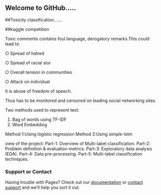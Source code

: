 ## Welcome to GitHub.....
##Toxicity classification.......

##kaggle competition

Toxic comments contains foul language, derogatory remarks.This could lead to: 

○ Spread of hatred

○ Spread of racial slur

○ Overall tension in communities

○ Attack on individual 

It is abuse of freedom of speech.

Thus has to be monitored and censored on leading social networking sites. 

Two methods used to represent text: 
1. Bag of words using TF-IDF 
2. Word Embedding

Method 1:Using logistic regression
Method 2:Using simple-lstm

view of the project:
Part-1: Overview of Multi-label classification.
Part-2: Problem definition & evaluation metrics.
Part-3: Exploratory data analysis (EDA).
Part-4: Data pre-processing.
Part-5: Multi-label classification techniques.
### Support or Contact

Having trouble with Pages? Check out our [documentation](https://help.github.com/categories/github-pages-basics/) or [contact support](https://github.com/contact) and we’ll help you sort it out.
